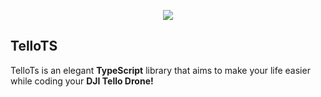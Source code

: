 <p align="center"><img src="https://i.imgur.com/QLX5ZyT.png"></p>

## TelloTS

TelloTs is an elegant __TypeScript__ library that aims to make your life easier while coding your __DJI Tello Drone!__